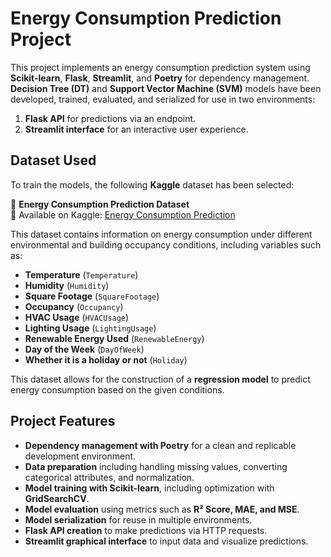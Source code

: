 # **Energy Consumption Prediction Project**

This project implements an energy consumption prediction system using **Scikit-learn**, **Flask**, **Streamlit**, and **Poetry** for dependency management. **Decision Tree (DT)** and **Support Vector Machine (SVM)** models have been developed, trained, evaluated, and serialized for use in two environments:
1. **Flask API** for predictions via an endpoint.
2. **Streamlit interface** for an interactive user experience.

## **Dataset Used**
To train the models, the following **Kaggle** dataset has been selected:

📌 **Energy Consumption Prediction Dataset**  
🔗 Available on Kaggle: [Energy Consumption Prediction](https://www.kaggle.com/datasets/mrsimple07/energy-consumption-prediction)  

This dataset contains information on energy consumption under different environmental and building occupancy conditions, including variables such as:
- **Temperature** (`Temperature`)
- **Humidity** (`Humidity`)
- **Square Footage** (`SquareFootage`)
- **Occupancy** (`Occupancy`)
- **HVAC Usage** (`HVACUsage`)
- **Lighting Usage** (`LightingUsage`)
- **Renewable Energy Used** (`RenewableEnergy`)
- **Day of the Week** (`DayOfWeek`)
- **Whether it is a holiday or not** (`Holiday`)

This dataset allows for the construction of a **regression model** to predict energy consumption based on the given conditions.

## **Project Features**
- **Dependency management with Poetry** for a clean and replicable development environment.
- **Data preparation** including handling missing values, converting categorical attributes, and normalization.
- **Model training with Scikit-learn**, including optimization with **GridSearchCV**.
- **Model evaluation** using metrics such as **R² Score, MAE, and MSE**.
- **Model serialization** for reuse in multiple environments.
- **Flask API creation** to make predictions via HTTP requests.
- **Streamlit graphical interface** to input data and visualize predictions.
